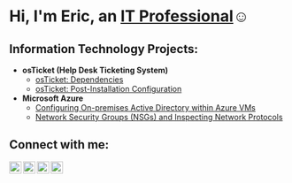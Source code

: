 # Hi, I'm Eric, an <a href="https://www.linkedin.com/in/eric-valery-b7aa91169">IT Professional</a>☺

## Information Technology Projects:

- <b>osTicket (Help Desk Ticketing System)</b>
  - [osTicket: Dependencies](https://github.com/ericvalery/osticket-dependencies)
  - [osTicket: Post-Installation Configuration](https://github.com/joshmadakorcc/post-install-config)
- <b>Microsoft Azure</b>
  - [Configuring On-premises Active Directory within Azure VMs](https://github.com/joshmadakorcc/configure-ad)
  - [Network Security Groups (NSGs) and Inspecting Network Protocols](https://github.com/joshmadakorcc/azure-network-protocols)

## Connect with me:

[<img align="left" alt="Eric | Twitter" width="22px" src="https://cdn.jsdelivr.net/npm/simple-icons@v3/icons/twitter.svg" />][twitter]
[<img align="left" alt="Eric | LinkedIn" width="22px" src="https://cdn.jsdelivr.net/npm/simple-icons@v3/icons/linkedin.svg" />][linkedin]
[<img align="left" alt="Eric | Instagram" width="22px" src="https://cdn.jsdelivr.net/npm/simple-icons@v3/icons/instagram.svg" />][instagram]
[<img align="left" alt="Eric | Facebook" width="22px" src="https://cdn.jsdelivr.net/npm/simple-icons@v3/icons/facebook.svg" />][facebook]

[twitter]: https://twitter.com/
[instagram]: https://www.instagram.com/
[linkedin]: https://linkedin.com/in/eric-valery
[facebook]: https://facebook.com/eric.j.valery
